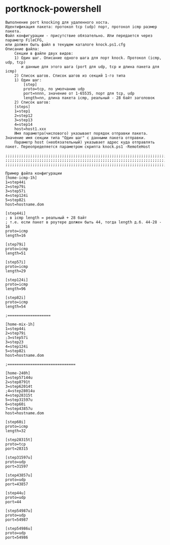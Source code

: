 # portknock-powershell
	Выполнение port knocking для удаленного хоста.
	Идентификация пакета: протокол tcp (udp) порт, протокол icmp размер пакета.
	Файл конфигурации - присутствие обязательно. Или передается через параметр FileCFG,
	или должен быть файл в текущем каталоге knock.ps1.cfg
	Описание файла:
		Секции в файле двух видов:
	 	1) Один шаг. Описание одного шага для порт knock. Протокол (icmp, udp, tcp)
		   и данные для этого шага (port для udp, tcp и длина пакета для icmp)
		2) Список шагов. Список шагов из секций 1-го типа
		1) Один шаг:
			[step]
			proto=tcp, по умолчанию udp
			port=nnnn, значение от 1-65535, порт для tcp, udp 
			length=nn, длина пакета icmp, реальный - 28 байт заголовок
		2) Список шагов:
		[steps]
		1=step1
		2=step12
		3=step13
		4=step14
		host=host1.xxx
		Имя параметра(числового) указывает порядок отправки пакета. Значение имя секции типа "Один шаг" с данными пакета отправки.
		Параметр host (необязательный) указывает адрес куда отправлять пакет. Переопределяется параметром скрипта knock.ps1 -RemoteHost
		
	;;;;;;;;;;;;;;;;;;;;;;;;;;;;;;;;;;;;;;;;;;;;;;;;;;;;;;;;;;;;;;;;;;;;;;;;;;;;;;;;;		
	;;;;;;;;;;;;;;;;;;;;;;;;;;;;;;;;;;;;;;;;;;;;;;;;;;;;;;;;;;;;;;;;;;;;;;;;;;;;;;;;;		
	;;;;;;;;;;;;;;;;;;;;;;;;;;;;;;;;;;;;;;;;;;;;;;;;;;;;;;;;;;;;;;;;;;;;;;;;;;;;;;;;;		

	Пример файла конфигурации
	[home-icmp-1h]
	1=step44i
	2=step79i
	3=step57i
	4=step124i
	5=step82i
	host=hostname.dom
	
	[step44i]
	; в icmp length = реальный + 28 байт
	; т.е. если пакет в роутере должен быть 44, тогда length д.б. 44-28 - 16
	proto=icmp
	length=16
	
	[step79i]
	proto=icmp
	length=51
	
	[step57i]
	proto=icmp
	length=29
	
	[step124i]
	proto=icmp
	length=96
	
	[step82i]
	proto=icmp
	length=54
	
	;===================
	
	[home-mix-1h]
	1=step44i
	2=step79i
	;3=step57i
	3=step23
	4=step124i
	5=step82i
	host=hostname.dom
	
	;==============================
	
	[home-240h]
	1=step57144u
	2=step8791t
	3=step62014t
	;4=step28014u
	4=step28315t
	5=step31597u
	6=step60i
	7=step43857u
	host=hostname.dom
	
	[step60i]
	proto=icmp
	length=32
	
	[step28315t]
	proto=tcp
	port=28315
	
	[step31597u]
	proto=udp
	port=31597
	
	[step43857u]
	proto=udp
	port=43857
	
	[step44u]
	proto=udp
	port=44
	
	[step54987u]
	proto=udp
	port=54987
	
	[step54986u]
	proto=udp
	port=54986
